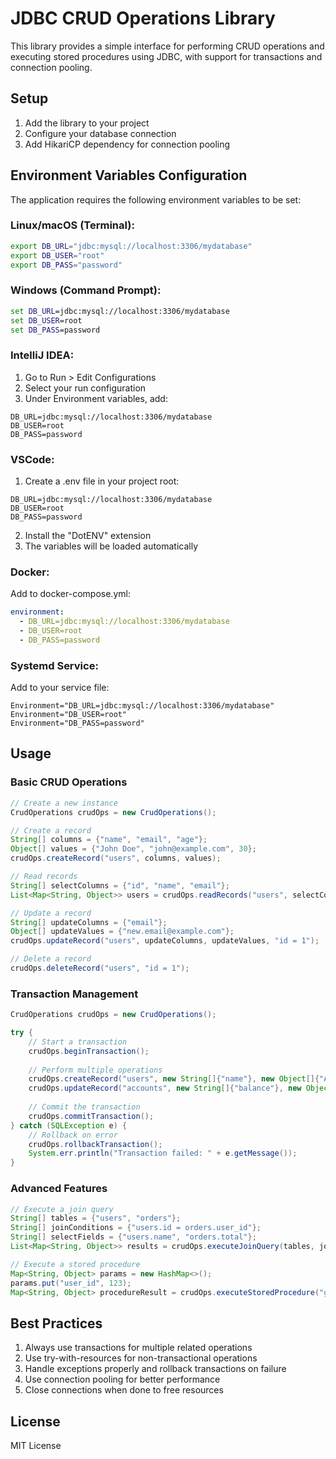 # JDBC CRUD Operations Library

This library provides a simple interface for performing CRUD operations and executing stored procedures using JDBC, with support for transactions and connection pooling.

## Setup

1. Add the library to your project
2. Configure your database connection
3. Add HikariCP dependency for connection pooling

## Environment Variables Configuration

The application requires the following environment variables to be set:

### Linux/macOS (Terminal):
```bash
export DB_URL="jdbc:mysql://localhost:3306/mydatabase"
export DB_USER="root"
export DB_PASS="password"
```

### Windows (Command Prompt):
```cmd
set DB_URL=jdbc:mysql://localhost:3306/mydatabase
set DB_USER=root
set DB_PASS=password
```

### IntelliJ IDEA:
1. Go to Run > Edit Configurations
2. Select your run configuration
3. Under Environment variables, add:
```
DB_URL=jdbc:mysql://localhost:3306/mydatabase
DB_USER=root
DB_PASS=password
```

### VSCode:
1. Create a .env file in your project root:
```
DB_URL=jdbc:mysql://localhost:3306/mydatabase
DB_USER=root
DB_PASS=password
```
2. Install the "DotENV" extension
3. The variables will be loaded automatically

### Docker:
Add to docker-compose.yml:
```yaml
environment:
  - DB_URL=jdbc:mysql://localhost:3306/mydatabase
  - DB_USER=root
  - DB_PASS=password
```

### Systemd Service:
Add to your service file:
```
Environment="DB_URL=jdbc:mysql://localhost:3306/mydatabase"
Environment="DB_USER=root"
Environment="DB_PASS=password"
```

## Usage

### Basic CRUD Operations
```java
// Create a new instance
CrudOperations crudOps = new CrudOperations();

// Create a record
String[] columns = {"name", "email", "age"};
Object[] values = {"John Doe", "john@example.com", 30};
crudOps.createRecord("users", columns, values);

// Read records
String[] selectColumns = {"id", "name", "email"};
List<Map<String, Object>> users = crudOps.readRecords("users", selectColumns, "age > 25");

// Update a record
String[] updateColumns = {"email"};
Object[] updateValues = {"new.email@example.com"};
crudOps.updateRecord("users", updateColumns, updateValues, "id = 1");

// Delete a record
crudOps.deleteRecord("users", "id = 1");
```

### Transaction Management
```java
CrudOperations crudOps = new CrudOperations();

try {
    // Start a transaction
    crudOps.beginTransaction();
    
    // Perform multiple operations
    crudOps.createRecord("users", new String[]{"name"}, new Object[]{"Alice"});
    crudOps.updateRecord("accounts", new String[]{"balance"}, new Object[]{1000}, "user_id = 1");
    
    // Commit the transaction
    crudOps.commitTransaction();
} catch (SQLException e) {
    // Rollback on error
    crudOps.rollbackTransaction();
    System.err.println("Transaction failed: " + e.getMessage());
}
```

### Advanced Features
```java
// Execute a join query
String[] tables = {"users", "orders"};
String[] joinConditions = {"users.id = orders.user_id"};
String[] selectFields = {"users.name", "orders.total"};
List<Map<String, Object>> results = crudOps.executeJoinQuery(tables, joinConditions, selectFields, null);

// Execute a stored procedure
Map<String, Object> params = new HashMap<>();
params.put("user_id", 123);
Map<String, Object> procedureResult = crudOps.executeStoredProcedure("get_user_details", params);
```

## Best Practices

1. Always use transactions for multiple related operations
2. Use try-with-resources for non-transactional operations
3. Handle exceptions properly and rollback transactions on failure
4. Use connection pooling for better performance
5. Close connections when done to free resources

## License

MIT License
